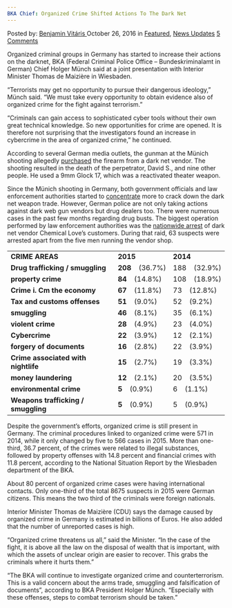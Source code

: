 ```yaml
---
BKA Chief: Organized Crime Shifted Actions To The Dark Net
---
```

<article class="post-listing post-16061 post type-post status-publish format-standard has-post-thumbnail hentry category-deepdot-news category-news-updates tag-actions tag-bka tag-chief tag-crime tag-dark tag-net tag-organized tag-shifted">
    <div class="post-inner">
        <span>Posted by: <a href="https://www.deepdotweb.com/author/benjaminvi/" title="">Benjamin Vitáris </a></span>
    <span>October 26, 2016</span>
    <span>in <a href="https://www.deepdotweb.com/category/deepdot-news/" rel="category tag">Featured</a>, <a href="https://www.deepdotweb.com/category/news-updates/" rel="category tag">News Updates</a></span>
    <span><a href="https://www.deepdotweb.com/2016/10/26/bka-chief-organized-crime-shifted-actions-dark-net/#comments">5 Comments</a></span>
    </p>
    <div class="clear"></div>
    <div class="entry">
    <p>Organized criminal groups in Germany has started to increase their actions on the darknet, BKA (Federal Criminal Police Office – Bundeskriminalamt in German) Chief Holger Münch said at a joint presentation with Interior Minister Thomas de Maizière in Wiesbaden.</p>
    <p>&#8220;Terrorists may get no opportunity to pursue their dangerous ideology,&#8221; Münch said. “We must take every opportunity to obtain evidence also of organized crime for the fight against terrorism.”</p>
    <p>&#8220;Criminals can gain access to sophisticated cyber tools without their own great technical knowledge. So new opportunities for crime are opened. It is therefore not surprising that the investigators found an increase in cybercrime in the area of organized crime,” he continued.</p>
    <p>According to several German media outlets, the gunman at the Münich shooting allegedly <a href="https://www.deepdotweb.com/2016/07/24/munich-gunman-got-weapon-darknet/">purchased</a> the firearm from a dark net vendor. The shooting resulted in the death of the perpetrator, David S., and nine other people. He used a 9mm Glock 17, which was a reactivated theater weapon.</p>
    <p>Since the Münich shooting in Germany, both government officials and law enforcement authorities started to <a href="https://www.deepdotweb.com/2016/07/31/german-police-start-focusing-darknet-crimes-munich-shooting/">concentrate</a> more to crack down the dark net weapon trade. However, German police are not only taking actions against dark web gun vendors but drug dealers too. There were numerous cases in the past few months regarding drug busts. The biggest operation performed by law enforcement authorities was the <a href="https://www.deepdotweb.com/2016/09/12/nationwide-raid-vendor-chemical-loves-customers-germany/">nationwide arrest</a> of dark net vendor Chemical Love’s customers. During that raid, 63 suspects were arrested apart from the five men running the vendor shop.</p>
    <table>
    <tbody>
    <tr>
    <td><strong>CRIME AREAS</strong></td>
    <td><strong>2015</strong></td>
    <td><strong>2014</strong></td>
    </tr>
    <tr>
    <td><strong>Drug trafficking / smuggling</strong></td>
    <td><strong>208   </strong> (36.7%)</td>
    <td>188 <strong>   </strong>(32.9%)</td>
    </tr>
    <tr>
    <td><strong>property crime</strong></td>
    <td><strong>84   </strong> (14.8%)</td>
    <td>108 <strong>   </strong>(18.9%)</td>
    </tr>
    <tr>
    <td><strong>Crime i. Cm the economy</strong></td>
    <td><strong>67   </strong> (11.8%)</td>
    <td>73 <strong>   </strong>(12.8%)</td>
    </tr>
    <tr>
    <td><strong>Tax and customs offenses</strong></td>
    <td><strong>51   </strong> (9.0%)</td>
    <td>52 <strong>   </strong>(9.2%)</td>
    </tr>
    <tr>
    <td><strong>smuggling</strong></td>
    <td><strong>46   </strong> (8.1%)</td>
    <td>35 <strong>   </strong>(6.1%)</td>
    </tr>
    <tr>
    <td><strong>violent crime</strong></td>
    <td><strong>28   </strong> (4.9%)</td>
    <td>23 <strong>   </strong>(4.0%)</td>
    </tr>
    <tr>
    <td><strong>Cybercrime</strong></td>
    <td><strong>22   </strong> (3.9%)</td>
    <td>12 <strong>   </strong>(2.1%)</td>
    </tr>
    <tr>
    <td><strong>forgery of documents</strong></td>
    <td><strong>16   </strong> (2.8%)</td>
    <td>22 <strong>   </strong>(3.9%)</td>
    </tr>
    <tr>
    <td><strong>Crime associated with nightlife</strong></td>
    <td><strong>15   </strong> (2.7%)</td>
    <td>19 <strong>   </strong>(3.3%)</td>
    </tr>
    <tr>
    <td><strong>money laundering</strong></td>
    <td><strong>12   </strong> (2.1%)</td>
    <td>20 <strong>   </strong>(3.5%)</td>
    </tr>
    <tr>
    <td><strong>environmental crime</strong></td>
    <td><strong>5   </strong> (0.9%)</td>
    <td>6 <strong>   </strong>(1.1%)</td>
    </tr>
    <tr>
    <td><strong>Weapons trafficking / smuggling</strong></td>
    <td><strong>5   </strong> (0.9%)</td>
    <td>5 <strong>   </strong>(0.9%)</td>
    </tr>
    </tbody>
    </table>
    <p>Despite the government’s efforts, organized crime is still present in Germany. The criminal procedures linked to organized crime were 571 in 2014, while it only changed by five to 566 cases in 2015. More than one-third, 36.7 percent, of the crimes were related to illegal substances, followed by property offenses with 14.8 percent and financial crimes with 11.8 percent, according to the National Situation Report by the Wiesbaden department of the BKA.</p>
    <p>About 80 percent of organized crime cases were having international contacts. Only one-third of the total 8675 suspects in 2015 were German citizens. This means the two third of the criminals were foreign nationals.</p>
    <p>Interior Minister Thomas de Maizière (CDU) says the damage caused by organized crime in Germany is estimated in billions of Euros. He also added that the number of unreported cases is high.</p>
    <p>&#8220;Organized crime threatens us all,&#8221; said the Minister. “In the case of the fight, it is above all the law on the disposal of wealth that is important, with which the assets of unclear origin are easier to recover. This grabs the criminals where it hurts them.”</p>
    <p>“The BKA will continue to investigate organized crime and counterterrorism. This is a valid concern about the arms trade, smuggling and falsification of documents”, according to BKA President Holger Münch. “Especially with these offenses, steps to combat terrorism should be taken.”</p>
    </div>
    <span style="display:none"><a href="https://www.deepdotweb.com/tag/actions/" rel="tag">actions</a> <a href="https://www.deepdotweb.com/tag/bka/" rel="tag">bka</a> <a href="https://www.deepdotweb.com/tag/chief/" rel="tag">chief</a> <a href="https://www.deepdotweb.com/tag/crime/" rel="tag">crime</a> <a href="https://www.deepdotweb.com/tag/dark/" rel="tag">dark</a> <a href="https://www.deepdotweb.com/tag/net/" rel="tag">net</a> <a href="https://www.deepdotweb.com/tag/organized/" rel="tag">organized</a> <a href="https://www.deepdotweb.com/tag/shifted/" rel="tag">shifted</a></span> <span style="display:none" class="updated">2016-10-26</span>
    <div style="display:none" class="vcard author" itemprop="author" itemscope itemtype="http://schema.org/Person"><strong class="fn" itemprop="name"><a href="https://www.deepdotweb.com/author/benjaminvi/" title="Posts by Benjamin Vitáris" rel="author">Benjamin Vitáris</a></strong></div>
    </div>
</article>

